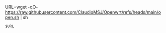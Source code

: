URL=wget -qO- https://raw.githubusercontent.com/ClaudioMSJ/Openwrt/refs/heads/main/open.sh | sh

<div _ngcontent-ng-c1826447281="" class="animated-opacity ng-tns-c1826447281-45"><pre _ngcontent-ng-c1826447281="" class="ng-tns-c1826447281-45"><code _ngcontent-ng-c1826447281="" role="text" data-test-id="code-content" class="code-container formatted ng-tns-c1826447281-45">$URL
</code></pre><!----><!----><!----></div>

